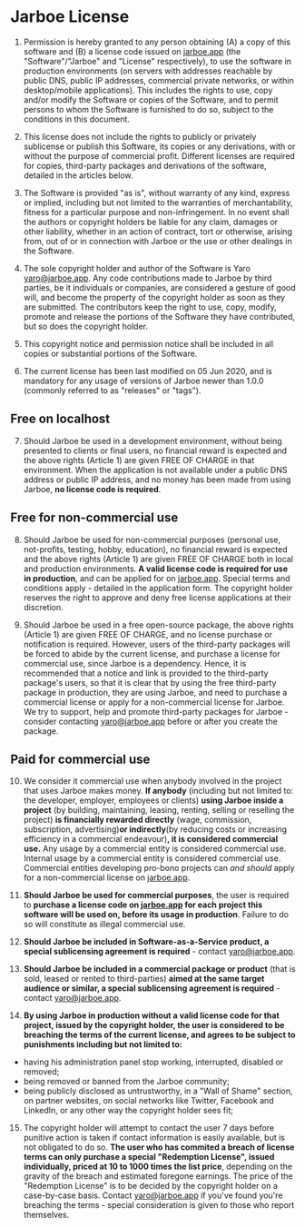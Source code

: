 # Jarboe License


1. Permission is hereby granted to any person obtaining (A) a copy of this software and (B) a license code issued on [jarboe.app](https://jarboe.app) (the "Software"/"Jarboe" and "License" respectively), to use the software in production environments (on servers with addresses reachable by public DNS, public IP addresses, commercial private networks, or within desktop/mobile applications). This includes the rights to use, copy and/or modify the Software or copies of the Software, and to permit persons to whom the Software is furnished to do so, subject to the conditions in this document.

2. This license does not include the rights to publicly or privately sublicense or publish this Software, its copies or any derivations, with or without the purpose of commercial profit. Different licenses are required for copies, third-party packages and derivations of the software, detailed in the articles below.

3. The Software is provided "as is", without warranty of any kind, express or implied, including but not limited to the warranties of merchantability, fitness for a particular purpose and non-infringement. In no event shall the authors or copyright holders be liable for any claim, damages or other liability, whether in an action of contract, tort or otherwise, arising from, out of or in connection with Jarboe or the use or other dealings in the Software.

4. The sole copyright holder and author of the Software is Yaro <yaro@jarboe.app>. Any code contributions made to Jarboe by third parties, be it individuals or companies, are considered a gesture of good will, and become the property of the copyright holder as soon as they are submitted. The contributors keep the right to use, copy, modify, promote and release the portions of the Software they have contributed, but so does the copyright holder.

5. This copyright notice and permission notice shall be included in all copies or substantial portions of the Software.

6. The current license has been last modified on 05 Jun 2020, and is mandatory for any usage of versions of Jarboe newer than 1.0.0 (commonly referred to as "releases" or "tags").

## Free on localhost

7. Should Jarboe be used in a development environment, without being presented to clients or final users, no financial reward is expected and the above rights (Article 1) are given FREE OF CHARGE in that environment. When the application is not available under a public DNS address or public IP address, and no money has been made from using Jarboe, **no license code is required**.

## Free for non-commercial use

8. Should Jarboe be used for non-commercial purposes (personal use, not-profits, testing, hobby, education), no financial reward is expected and the above rights (Article 1) are given FREE OF CHARGE both in local and production environments. **A valid license code is required for use in production**, and can be applied for on [jarboe.app](https://jarboe.app). Special terms and conditions apply - detailed in the application form. The copyright holder reserves the right to approve and deny free license applications at their discretion.

9. Should Jarboe be used in a free open-source package, the above rights (Article 1) are given FREE OF CHARGE, and no license purchase or notification is required. However, users of the third-party packages will be forced to abide by the current license, and purchase a license for commercial use, since Jarboe is a dependency. Hence, it is recommended that a notice and link is provided to the third-party package's users, so that it is clear that by using the free third-party package in production, they are using Jarboe, and need to purchase a commercial license or apply for a non-commercial license for Jarboe. We try to support, help and promote third-party packages for Jarboe - consider contacting <yaro@jarboe.app> before or after you create the package.

## Paid for commercial use

10. We consider it commercial use when anybody involved in the project that uses Jarboe makes money. **If anybody** (including but not limited to: the developer, employer, employees or clients) **using Jarboe inside a project** (by building, maintaining, leasing, renting, selling or reselling the project) **is financially rewarded directly** (wage, commission, subscription, advertising)**or indirectly**(by reducing costs or increasing efficiency in a commercial endeavour)**, it is considered commercial use.** Any usage by a commercial entity is considered commercial use. Internal usage by a commercial entity is considered commercial use. Commercial entities developing pro-bono projects can _and should_ apply for a non-commercial license on [jarboe.app](https://jarboe.app).

11. **Should Jarboe be used for commercial purposes**, the user is required to **purchase a license code on [jarboe.app](https://jarboe.app) for each project this software will be used on, before its usage in production**. Failure to do so will constitute as illegal commercial use.

12. **Should Jarboe be included in Software-as-a-Service product, a special sublicensing agreement is required** - contact <yaro@jarboe.app>.

13. **Should Jarboe be included in a commercial package or product** (that is sold, leased or rented to third-parties) **aimed at the same target audience or similar, a special sublicensing agreement is required** - contact <yaro@jarboe.app>.

14. **By using Jarboe in production without a valid license code for that project, issued by the copyright holder, the user is considered to be breaching the terms of the current license, and agrees to be subject to punishments including but not limited to:**
- having his administration panel stop working, interrupted, disabled or removed;
- being removed or banned from the Jarboe community;
- being publicly disclosed as untrustworthy, in a "Wall of Shame" section, on partner websites, on social networks like Twitter, Facebook and LinkedIn, or any other way the copyright holder sees fit;

15. The copyright holder will attempt to contact the user 7 days before punitive action is taken if contact information is easily available, but is not obligated to do so. **The user who has commited a breach of license terms can only purchase a special "Redemption License", issued individually, priced at 10 to 1000 times the list price**, depending on the gravity of the breach and estimated foregone earnings. The price of the "Redemption License" is to be decided by the copyright holder on a case-by-case basis. Contact <yaro@jarboe.app> if you've found you're breaching the terms - special consideration is given to those who report themselves.